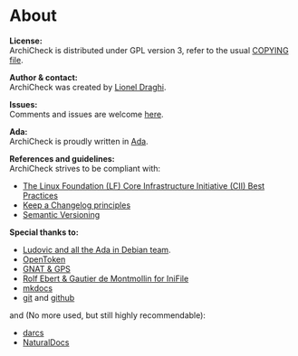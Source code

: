 About 
=====

<script type='text/javascript' src='https://www.openhub.net/p/ArchiCheck/widgets/project_factoids_stats?format=js'></script>

**License:**  
ArchiCheck is distributed under GPL version 3, refer to the usual [COPYING file](copying.md).

**Author & contact:**  
  ArchiCheck was created by [Lionel Draghi](mailto:lionel.draghi@free.fr).

**Issues:**  
Comments and issues are welcome [here](https://github.com/LionelDraghi/ArchiCheck/issues/new).

**Ada:**  
ArchiCheck is proudly written in [Ada](http://getadanow.com/).

**References and guidelines:**  
ArchiCheck strives to be compliant with:  
- [The Linux Foundation (LF) Core Infrastructure Initiative (CII) Best Practices](https://bestpractices.coreinfrastructure.org/projects/1625)
- [Keep a Changelog principles](http://keepachangelog.com/en/1.0.0/)
- [Semantic Versioning](http://semver.org/spec/v2.0.0.html)

**Special thanks to:**  

- [Ludovic and all the Ada in Debian team](https://people.debian.org/~lbrenta/debian-ada-policy.html#Introduction). 
- [OpenToken](http://stephe-leake.org/ada/opentoken.html)
- [GNAT & GPS](http://libre.adacore.com/tools/gps/)
- [Rolf Ebert & Gautier de Montmollin for IniFile](https://sourceforge.net/projects/ini-files/)
- [mkdocs](http://www.mkdocs.org/)
- [git](https://git-scm.com/) and [github](https://github.com/)

and (No more used, but still highly recommendable):

- [darcs](http://darcs.net/) 
- [NaturalDocs](http://www.naturaldocs.org/) 
